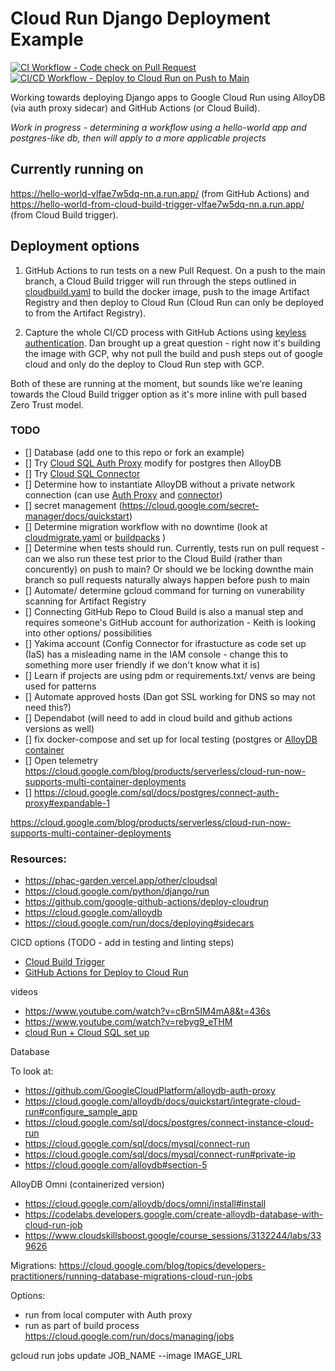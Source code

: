 # Cloud Run Django Deployment Example
[![CI Workflow - Code check on Pull Request](https://github.com/PHACDataHub/cloudrun-deployment-example/actions/workflows/ci.yaml/badge.svg)](https://github.com/PHACDataHub/cloudrun-deployment-example/actions/workflows/ci.yaml&cachebust=2)
[![CI/CD Workflow - Deploy to Cloud Run on Push to Main](https://github.com/PHACDataHub/cloudrun-deployment-example/actions/workflows/build_deploy_cloudrun.yaml/badge.svg)](https://github.com/PHACDataHub/cloudrun-deployment-example/actions/workflows/build_deploy_cloudrun.yaml.yaml&cachebust=2)

Working towards deploying Django apps to Google Cloud Run using AlloyDB (via auth proxy sidecar) and GitHub Actions (or Cloud Build).

*Work in progress - determining a workflow using a hello-world app and postgres-like db, then will apply to a more applicable projects*

## Currently running on
https://hello-world-vlfae7w5dq-nn.a.run.app/ (from GitHub Actions)
and https://hello-world-from-cloud-build-trigger-vlfae7w5dq-nn.a.run.app/ (from Cloud Build trigger).

## Deployment options
1. GitHub Actions to run tests on a new Pull Request.  On a push to the main branch, a Cloud Build trigger will run through the steps outlined in [cloudbuild.yaml](./cloudbuild.yaml) to build the docker image, push to the image Artifact Registry and then deploy to Cloud Run (Cloud Run can only be deployed to from the Artifact Registry).

2. Capture the whole CI/CD process with GitHub Actions using [keyless authentication](https://cloud.google.com/blog/products/identity-security/enabling-keyless-authentication-from-github-actions). Dan brought up a great question - right now it's building the image with GCP, why not pull the build and push steps out of google cloud and only do the deploy to Cloud Run step with GCP.

Both of these are running at the moment, but sounds like we're leaning towards the Cloud Build trigger option as it's more inline with pull based Zero Trust model.

### TODO 
- [] Database (add one to this repo or fork an example)
- [] Try [Cloud SQL Auth Proxy](https://cloud.google.com/python/django/run) modify for postgres then AlloyDB
- [] Try [Cloud SQL Connector](https://cloud.google.com/sql/docs/mysql/connect-connectors)
- [] Determine how to instantiate AlloyDB without a private network connection (can use [Auth Proxy](https://cloud.google.com/alloydb/docs/auth-proxy/overview) and [connector](https://github.com/GoogleCloudPlatform/alloydb-go-connector))
- [] secret management (https://cloud.google.com/secret-manager/docs/quickstart)
- [] Determine migration workflow with no downtime (look at [cloudmigrate.yaml](https://cloud.google.com/python/django/run#:~:text=The%20cloudmigrate.yaml%20file%20performs) or [buildpacks](https://cloud.google.com/blog/topics/developers-practitioners/running-database-migrations-cloud-run-jobs) )
- [] Determine when tests should run.  Currently, tests run on pull request - can we also run these test prior to the Cloud Build (rather than concurently) on push to main? Or should we be locking downthe main branch so pull requests naturally always happen before push to main 
- [] Automate/ determine gcloud command for turning on vunerability scanning for Artifact Registry
- [] Connecting GitHub Repo to Cloud Build is also a manual step and requires someone's GitHub account for authorization - Keith is looking into other options/ possibilities
- [] Yakima account (Config Connector for ifrastucture as code set up (IaS) has a misleading name in the IAM console - change this to something more user friendly if we don't know what it is)
- [] Learn if projects are using pdm or requirements.txt/ venvs are being used for patterns
- [] Automate approved hosts (Dan got SSL working for DNS so may not need this?)
- [] Dependabot (will need to add in cloud build and github actions versions as well) 
- [] fix docker-compose and set up for local testing (postgres or [AlloyDB container](https://cloud.google.com/alloydb/docs/omni/install#install)
- [] Open telemetry https://cloud.google.com/blog/products/serverless/cloud-run-now-supports-multi-container-deployments
- [] https://cloud.google.com/sql/docs/postgres/connect-auth-proxy#expandable-1 

https://cloud.google.com/blog/products/serverless/cloud-run-now-supports-multi-container-deployments
<!-- 
#### Run tests (locally)
(in django project directory)

``` python manage.py test hello_world ``` -->

### Resources:
* https://phac-garden.vercel.app/other/cloudsql
* https://cloud.google.com/python/django/run
* https://github.com/google-github-actions/deploy-cloudrun
* https://cloud.google.com/alloydb
* https://cloud.google.com/run/docs/deploying#sidecars


CICD options (TODO - add in testing and linting steps)
* [Cloud Build Trigger](https://cloud.google.com/run/docs/quickstarts/deploy-continuously)
* [GitHub Actions for Deploy to Cloud Run](https://github.com/google-github-actions/deploy-cloudrun)

videos 
* https://www.youtube.com/watch?v=cBrn5IM4mA8&t=436s
* https://www.youtube.com/watch?v=rebyg9_eTHM
* [cloud Run + Cloud SQL set up](https://www.youtube.com/watch?v=cBrn5IM4mA8[])

Database 

To look at:
* https://github.com/GoogleCloudPlatform/alloydb-auth-proxy
* https://cloud.google.com/alloydb/docs/quickstart/integrate-cloud-run#configure_sample_app
* https://cloud.google.com/sql/docs/postgres/connect-instance-cloud-run
* https://cloud.google.com/sql/docs/mysql/connect-run
* https://cloud.google.com/sql/docs/mysql/connect-run#private-ip
* https://cloud.google.com/alloydb#section-5


AlloyDB Omni (containerized version)
* https://cloud.google.com/alloydb/docs/omni/install#install
* https://codelabs.developers.google.com/create-alloydb-database-with-cloud-run-job
* https://www.cloudskillsboost.google/course_sessions/3132244/labs/339626


Migrations:
https://cloud.google.com/blog/topics/developers-practitioners/running-database-migrations-cloud-run-jobs

Options: 
* run from local computer with Auth proxy
* run as part of build process 
https://cloud.google.com/run/docs/managing/jobs

gcloud run jobs update JOB_NAME --image IMAGE_URL
